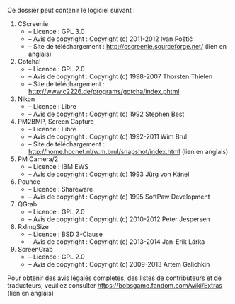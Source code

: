 ﻿Ce dossier peut contenir le logiciel suivant :

1. CScreenie
   - – Licence : GPL 3.0
   - – Avis de copyright : Copyright (c) 2011-2012 Ivan Poštić
   - – Site de téléchargement : http://cscreenie.sourceforge.net/ (lien en anglais)
2. Gotcha!
   - – Licence : GPL 2.0
   - – Avis de copyright : Copyright (c) 1998-2007 Thorsten Thielen
   - – Site de téléchargement : http://www.c2226.de/programs/gotcha/index.phtml
3. Nikon
   - – Licence : Libre
   - – Avis de copyright : Copyright (c) 1992 Stephen Best
4. PM2BMP, Screen Capture
   - – Licence : Libre
   - – Avis de copyright : Copyright (c) 1992-2011 Wim Brul
   - – Site de téléchargement : http://home.hccnet.nl/w.m.brul/snapshot/index.html (lien en anglais)
5. PM Camera/2
   - – Licence : IBM EWS
   - – Avis de copyright : Copyright (c) 1993 Jürg von Känel
6. Pounce
   - – Licence : Shareware
   - – Avis de copyright : Copyright (c) 1995 SoftPaw Development
7. QGrab
   - – Licence : GPL 2.0
   - – Avis de copyright : Copyright (c) 2010-2012 Peter Jespersen
8. RxImgSize
   - – Licence : BSD 3-Clause
   - – Avis de copyright : Copyright (c) 2013-2014 Jan-Erik Lärka
9. ScreenGrab
   - – Licence : GPL 2.0
   - – Avis de copyright : Copyright (c) 2009-2013 Artem Galichkin

Pour obtenir des avis légalés completes, des listes de contributeurs et de traducteurs, veuillez consulter https://bobsgame.fandom.com/wiki/Extras (lien en anglais)
